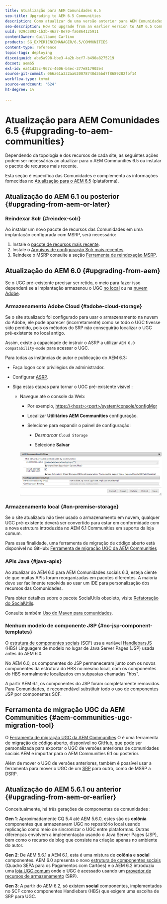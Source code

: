 ```yaml
---
title: Atualização para AEM Comunidades 6.5
seo-title: Upgrading to AEM 6.5 Communities
description: Como atualizar de uma versão anterior para AEM Comunidades 6.5
seo-description: How to upgrade from an earlier version to AEM 6.5 Communities
uuid: 929c3892-1b3b-46a7-8e70-fa6864125911
contentOwner: Guillaume Carlino
products: SG_EXPERIENCEMANAGER/6.5/COMMUNITIES
content-type: reference
topic-tags: deploying
discoiquuid: abe5a998-bbe3-4a2b-bcf7-b490a8275219
docset: aem65
exl-id: ea41d35c-967c-4606-b4ec-377e817902e4
source-git-commit: 066a61a332aa620078740d36bd7f8689282fbf14
workflow-type: tm+mt
source-wordcount: '624'
ht-degree: 1%

---
```


# Atualização para AEM Comunidades 6.5 {#upgrading-to-aem-communities}

Dependendo da topologia e dos recursos de cada site, as seguintes ações podem ser necessárias ao atualizar para o AEM Communities 6.5 ou instalar o pacote de recursos mais recente.

Esta seção é específica das Comunidades e complementa as informações fornecidas no [Atualização para o AEM 6.5](/help/sites-deploying/upgrade.md) (plataforma).

## Atualização do AEM 6.1 ou posterior {#upgrading-from-aem-or-later}

### Reindexar Solr {#reindex-solr}

Ao instalar um novo pacote de recursos das Comunidades em uma implantação configurada com MSRP, será necessário:

1. Instale o [pacote de recursos mais recente](/help/communities/deploy-communities.md#latestfeaturepack).
1. Instale o [Arquivos de configuração Solr mais recentes](/help/communities/msrp.md#upgrading).
1. Reindexe o MSRP consulte a seção [Ferramenta de reindexação MSRP](/help/communities/msrp.md#msrp-reindex-tool).

## Atualização do AEM 6.0 {#upgrading-from-aem}

Se o UGC pré-existente precisar ser retido, o meio para fazer isso dependerá se a implantação armazenou o UGC [no local](#on-premise-storage) ou na [nuvem Adobe](#adobe-cloud-storage).

### Armazenamento Adobe Cloud {#adobe-cloud-storage}

Se o site atualizado foi configurado para usar o armazenamento na nuvem do Adobe, ele pode aparecer (incorretamente) como se todo o UGC tivesse sido perdido, pois os métodos do SRP não conseguirão localizar o UGC pré-existente no local antigo.

Assim, existe a capacidade de instruir o ASRP a utilizar `AEM 6.0 compatability-mode` para acessar o UGC.

Para todas as instâncias de autor e publicação do AEM 6.3:

* Faça logon com privilégios de administrador.
* Configurar [ASRP](/help/communities/asrp.md).
* Siga estas etapas para tornar o UGC pré-existente visível :

   * Navegue até o console da Web:

      * Por exemplo, [https://&lt;host>:&lt;port>/system/console/configMgr](https://localhost:4502/system/console/configMgr)

      * Localizar **Utilitários AEM Communities** configuração.
      * Selecione para expandir o painel de configuração:

         * *Desmarcar* `Cloud Storage`

         * Selecione **Salvar**

      ![utilitários](assets/utilities.png)


### Armazenamento local {#on-premise-storage}

Se o site atualizado não tiver usado o armazenamento em nuvem, qualquer UGC pré-existente deverá ser convertido para estar em conformidade com a nova estrutura introduzida no AEM 6.1 Communities em suporte da loja comum.

Para essa finalidade, uma ferramenta de migração de código aberto está disponível no GitHub:
[Ferramenta de migração UGC da AEM Communities](https://github.com/Adobe-Marketing-Cloud/communities-ugc-migration)

### APIs Java {#java-apis}

Ao atualizar do AEM 6.0 para AEM Comunidades sociais 6.3, esteja ciente de que muitas APIs foram reorganizadas em pacotes diferentes. A maioria deve ser facilmente resolvida ao usar um IDE para personalização dos recursos das Comunidades.

Para obter detalhes sobre o pacote SocialUtils obsoleto, visite [Refatoração do SocialUtils](/help/communities/socialutils.md).

Consulte também [Uso do Maven para comunidades](/help/communities/maven.md).

### Nenhum modelo de componente JSP {#no-jsp-component-templates}

O [estrutura de componentes sociais](/help/communities/scf.md) (SCF) usa a variável [HandlebarsJS](https://handlebarsjs.com/) (HBS) Linguagem de modelo no lugar de Java Server Pages (JSP) usada antes do AEM 6.0.

No AEM 6.0, os componentes do JSP permaneceram junto com os novos componentes da estrutura do HBS no mesmo local, com os componentes do HBS normalmente localizados em subpastas chamadas &quot;hbs&quot;.

A partir AEM 6.1, os componentes do JSP foram completamente removidos. Para Comunidades, é recomendável substituir todo o uso de componentes JSP por componentes SCF.

## Ferramenta de migração UGC da AEM Communities {#aem-communities-ugc-migration-tool}

O [Ferramenta de migração UGC da AEM Communities](https://github.com/Adobe-Marketing-Cloud/communities-ugc-migration) O é uma ferramenta de migração de código aberto, disponível no GitHub, que pode ser personalizada para exportar o UGC de versões anteriores de comunidades sociais AEM e importar para o AEM Communities 6.1 ou posterior.

Além de mover o UGC de versões anteriores, também é possível usar a ferramenta para mover o UGC de um [SRP](/help/communities/working-with-srp.md) para outro, como de MSRP a DSRP.

## Atualização do AEM 5.6.1 ou anterior {#upgrading-from-aem-or-earlier}

Conceitualmente, há três gerações de componentes de comunidades :

**Gen 1**: Aproximadamente CQ 5.4 até AEM 5.6.0, estes são os **colônia** componentes que armazenavam UGC no repositório local usando replicação como meio de sincronizar o UGC entre plataformas. Outras diferenças envolvem a implementação usando o Java Server Pages (JSP), bem como o recurso de blog que consiste na criação apenas no ambiente do autor.

**Gen 2**: De AEM 5.6.1 a AEM 6.1, esta é uma mistura de **colônia** e **social** componentes. AEM 6.0 apresenta o novo [estrutura de componentes sociais](/help/communities/scf.md) (Quadro SEPA para os Pagamentos com Cartões) e o AEM 6.2 introduziu uma [loja UGC comum](/help/communities/working-with-srp.md) onde o UGC é acessado usando um [provedor de recursos de armazenamento](/help/communities/srp.md) (SRP).

**Gen 3**: A partir do AEM 6.2, só existem **social** componentes, implementados no SCF como componentes Handlebars (HBS) que exigem uma escolha de SRP para UGC.
